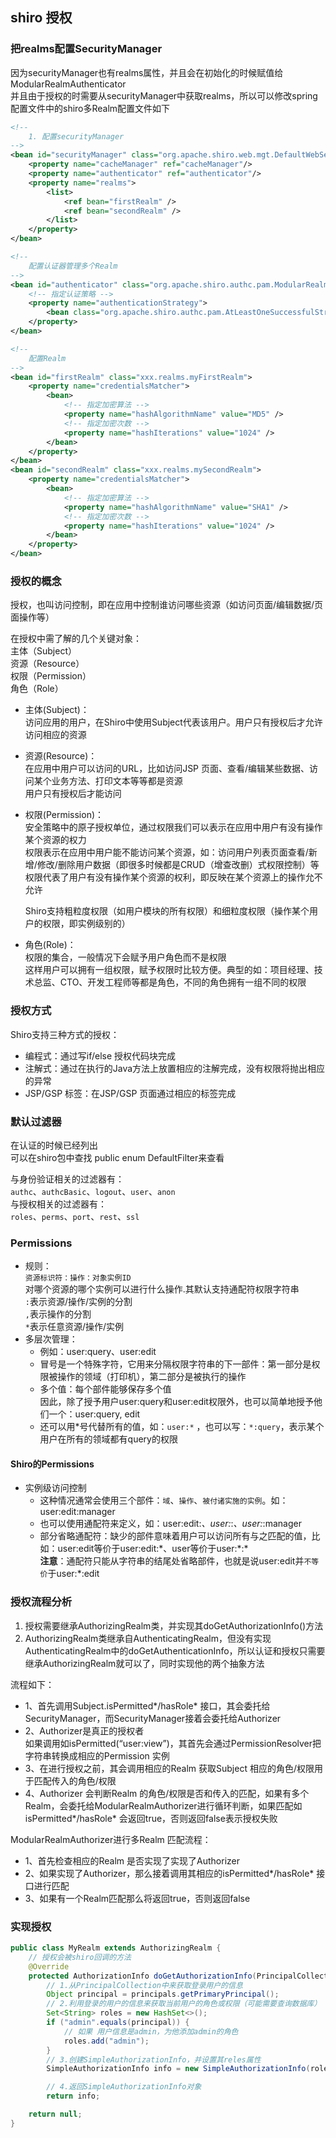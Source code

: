 ## shiro 授权  
### 把realms配置SecurityManager  
因为securityManager也有realms属性，并且会在初始化的时候赋值给ModularRealmAuthenticator  
并且由于授权的时需要从securityManager中获取realms，所以可以修改spring配置文件中的shiro多Realm配置文件如下  
```xml
<!-- 
    1. 配置securityManager
-->
<bean id="securityManager" class="org.apache.shiro.web.mgt.DefaultWebSecurityManager">
    <property name="cacheManager" ref="cacheManager"/>
    <property name="authenticator" ref="authenticator"/>
    <property name="realms">
        <list>
            <ref bean="firstRealm" />
            <ref bean="secondRealm" />
        </list>
    </property>
</bean>

<!-- 
    配置认证器管理多个Realm
-->
<bean id="authenticator" class="org.apache.shiro.authc.pam.ModularRealmAuthenticator">
    <!-- 指定认证策略 -->
    <property name="authenticationStrategy">
        <bean class="org.apache.shiro.authc.pam.AtLeastOneSuccessfulStrategy" />
    </property>
</bean>

<!-- 
    配置Realm
-->
<bean id="firstRealm" class="xxx.realms.myFirstRealm">
    <property name="credentialsMatcher">
        <bean>
            <!-- 指定加密算法 -->
            <property name="hashAlgorithmName" value="MD5" />
            <!-- 指定加密次数 -->
            <property name="hashIterations" value="1024" />
        </bean>
    </property>
</bean>
<bean id="secondRealm" class="xxx.realms.mySecondRealm">
    <property name="credentialsMatcher">
        <bean>
            <!-- 指定加密算法 -->
            <property name="hashAlgorithmName" value="SHA1" />
            <!-- 指定加密次数 -->
            <property name="hashIterations" value="1024" />
        </bean>
    </property>
</bean>
```
### 授权的概念
授权，也叫访问控制，即在应用中控制谁访问哪些资源（如访问页面/编辑数据/页面操作等）  

在授权中需了解的几个关键对象：  
    主体（Subject）  
    资源（Resource）  
    权限（Permission）  
    角色（Role）  

* 主体(Subject)：  
    访问应用的用户，在Shiro中使用Subject代表该用户。用户只有授权后才允许访问相应的资源  
* 资源(Resource)：  
    在应用中用户可以访问的URL，比如访问JSP 页面、查看/编辑某些数据、访问某个业务方法、打印文本等等都是资源  
    用户只有授权后才能访问  
* 权限(Permission)：  
    安全策略中的原子授权单位，通过权限我们可以表示在应用中用户有没有操作某个资源的权力  
    权限表示在应用中用户能不能访问某个资源，如：访问用户列表页面查看/新增/修改/删除用户数据（即很多时候都是CRUD（增查改删）式权限控制）等  
    权限代表了用户有没有操作某个资源的权利，即反映在某个资源上的操作允不允许  
    
    Shiro支持粗粒度权限（如用户模块的所有权限）和细粒度权限（操作某个用户的权限，即实例级别的）  

* 角色(Role)：  
    权限的集合，一般情况下会赋予用户角色而不是权限  
    这样用户可以拥有一组权限，赋予权限时比较方便。典型的如：项目经理、技术总监、CTO、开发工程师等都是角色，不同的角色拥有一组不同的权限  
### 授权方式
Shiro支持三种方式的授权：  
* 编程式：通过写if/else 授权代码块完成  
* 注解式：通过在执行的Java方法上放置相应的注解完成，没有权限将抛出相应的异常  
* JSP/GSP 标签：在JSP/GSP 页面通过相应的标签完成  
### 默认过滤器  
在认证的时候已经列出  
可以在shiro包中查找 public enum DefaultFilter来查看  

与身份验证相关的过滤器有：  
`authc`、`authcBasic`、`logout`、`user`、`anon`  
与授权相关的过滤器有：  
`roles`、`perms`、`port`、`rest`、`ssl`  
### Permissions
* 规则：  
    `资源标识符：操作：对象实例ID`  
    对哪个资源的哪个实例可以进行什么操作.其默认支持通配符权限字符串  
    `:`表示资源/操作/实例的分割  
    `,`表示操作的分割  
    `*`表示任意资源/操作/实例  
* 多层次管理：  
    - 例如：user:query、user:edit  
    - 冒号是一个特殊字符，它用来分隔权限字符串的下一部件：第一部分是权限被操作的领域（打印机），第二部分是被执行的操作  
    - 多个值：每个部件能够保存多个值  
    因此，除了授予用户user:query和user:edit权限外，也可以简单地授予他们一个：user:query, edit  
    - 还可以用\*号代替所有的值，如：`user:*` ，也可以写：`*:query`，表示某个用户在所有的领域都有query的权限  
#### Shiro的Permissions
* 实例级访问控制  
    - 这种情况通常会使用三个部件：`域`、`操作`、`被付诸实施的实例`。如：user:edit:manager  
    - 也可以使用通配符来定义，如：user:edit:*、user:*:*、user:*:manager  
    - 部分省略通配符：缺少的部件意味着用户可以访问所有与之匹配的值，比如：user:edit等价于user:edit:\*、user等价于user:\*:\*  
    **注意**：通配符只能从字符串的结尾处省略部件，也就是说user:edit并`不等价`于user:\*:edit  
### 授权流程分析  
1. 授权需要继承AuthorizingRealm类，并实现其doGetAuthorizationInfo()方法  
2. AuthorizingRealm类继承自AuthenticatingRealm，但没有实现AuthenticatingRealm中的doGetAuthenticationInfo，所以认证和授权只需要继承AuthorizingRealm就可以了，同时实现他的两个抽象方法  

流程如下：  
* 1、首先调用Subject.isPermitted*/hasRole* 接口，其会委托给SecurityManager，而SecurityManager接着会委托给Authorizer  
* 2、Authorizer是真正的授权者  
    如果调用如isPermitted(“user:view”)，其首先会通过PermissionResolver把字符串转换成相应的Permission 实例  
* 3、在进行授权之前，其会调用相应的Realm 获取Subject 相应的角色/权限用于匹配传入的角色/权限  
* 4、Authorizer 会判断Realm 的角色/权限是否和传入的匹配，如果有多个Realm，会委托给ModularRealmAuthorizer进行循环判断，如果匹配如isPermitted*/hasRole* 会返回true，否则返回false表示授权失败  

ModularRealmAuthorizer进行多Realm 匹配流程：  
* 1、首先检查相应的Realm 是否实现了实现了Authorizer  
* 2、如果实现了Authorizer，那么接着调用其相应的isPermitted*/hasRole* 接口进行匹配  
* 3、如果有一个Realm匹配那么将返回true，否则返回false  
### 实现授权  
```java
public class MyRealm extends AuthorizingRealm {
    // 授权会被shiro回调的方法
    @Override
    protected AuthorizationInfo doGetAuthorizationInfo(PrincipalCollection principals)  {
        // 1.从PrincipalCollection中来获取登录用户的信息  
        Object principal = principals.getPrimaryPrincipal();  
        // 2.利用登录的用户的信息来获取当前用户的角色或权限（可能需要查询数据库） 
        Set<String> roles = new HashSet<>();  
        if ("admin".equals(principal)) {
            // 如果 用户信息是admin，为他添加admin的角色
            roles.add("admin");
        }
        // 3.创建SimpleAuthorizationInfo，并设置其reles属性 
        SimpleAuthorizationInfo info = new SimpleAuthorizationInfo(roles); 

        // 4.返回SimpleAuthorizationInfo对象
        return info;

    return null;
}
```